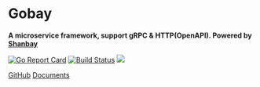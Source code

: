 # Gobay

**A microservice framework, support gRPC & HTTP(OpenAPI). Powered by [Shanbay](https://www.shanbay.com)**


[![Go Report Card](https://goreportcard.com/badge/github.com/shanbay/gobay)](https://goreportcard.com/report/github.com/shanbay/gobay)
[![Build Status](https://github.com/shanbay/gobay/workflows/CI/badge.svg)](https://github.com/shanbay/gobay/actions)
[![](https://img.shields.io/:license-mit-blue.svg?style=flat-square)](https://shanbay.mit-license.org)


[GitHub](https://github.com/shanbay/gobay)
[Documents](?id=documents)
